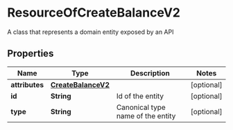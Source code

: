 

# ResourceOfCreateBalanceV2

A class that represents a domain entity exposed by an API

## Properties

| Name | Type | Description | Notes |
|------------ | ------------- | ------------- | -------------|
|**attributes** | [**CreateBalanceV2**](CreateBalanceV2.md) |  |  [optional] |
|**id** | **String** | Id of the entity |  [optional] |
|**type** | **String** | Canonical type name of the entity |  [optional] |



